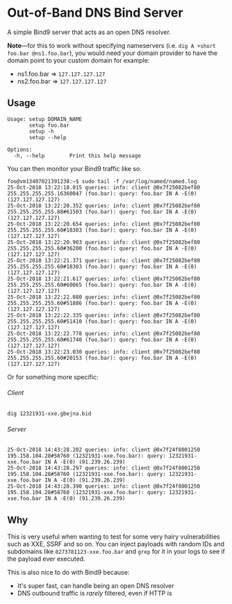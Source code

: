 # Out-of-Band DNS Bind Server

A simple Bind9 server that acts as an open DNS resolver. 

**Note**—for this to work without specifying nameservers 
(i.e. `dig A +short foo.bar @ns1.foo.bar`), you would need your domain provider
to have the domain point to your custom domain for example:

- ns1.foo.bar => `127.127.127.127`
- ns2.foo.bar => `127.127.127.127`

## Usage

```
Usage: setup DOMAIN_NAME
       setup foo.bar
       setup -h
       setup --help

Options:
  -h, --help        Print this help message
```

You can then monitor your Bind9 traffic like so:

```
foo@vm13407021391238:~$ sudo tail -f /var/log/named/named.log
25-Oct-2018 13:22:18.015 queries: info: client @0x7f25082bef80 255.255.255.255.16360047 (foo.bar): query: foo.bar IN A -E(0) (127.127.127.127)
25-Oct-2018 13:22:20.352 queries: info: client @0x7f25082bef80 255.255.255.255.88#61503 (foo.bar): query: foo.bar IN A -E(0) (127.127.127.127)
25-Oct-2018 13:22:20.654 queries: info: client @0x7f25082bef80 255.255.255.255.60#18303 (foo.bar): query: foo.bar IN A -E(0) (127.127.127.127)
25-Oct-2018 13:22:20.903 queries: info: client @0x7f25082bef80 255.255.255.255.60#36200 (foo.bar): query: foo.bar IN A -E(0) (127.127.127.127)
25-Oct-2018 13:22:21.371 queries: info: client @0x7f25082bef80 255.255.255.255.60#18303 (foo.bar): query: foo.bar IN A -E(0) (127.127.127.127)
25-Oct-2018 13:22:21.617 queries: info: client @0x7f25082bef80 255.255.255.255.60#60065 (foo.bar): query: foo.bar IN A -E(0) (127.127.127.127)
25-Oct-2018 13:22:22.080 queries: info: client @0x7f25082bef80 255.255.255.255.60#51886 (foo.bar): query: foo.bar IN A -E(0) (127.127.127.127)
25-Oct-2018 13:22:22.335 queries: info: client @0x7f25082bef80 255.255.255.255.60#51410 (foo.bar): query: foo.bar IN A -E(0) (127.127.127.127)
25-Oct-2018 13:22:22.778 queries: info: client @0x7f25082bef80 255.255.255.255.60#61740 (foo.bar): query: foo.bar IN A -E(0) (127.127.127.127)
25-Oct-2018 13:22:23.030 queries: info: client @0x7f25082bef80 255.255.255.255.60#20153 (foo.bar): query: foo.bar IN A -E(0) (127.127.127.127)
```

Or for something more specific:

###### Client

`dig 12321931-xxe.gbejna.bid`

###### Server

```
25-Oct-2018 14:43:28.202 queries: info: client @0x7f24f8001250 195.158.104.28#58760 (12321931-xxe.foo.bar): query: 12321931-xxe.foo.bar IN A -E(0) (91.239.26.239)
25-Oct-2018 14:43:28.297 queries: info: client @0x7f24f8001250 195.158.104.28#58760 (12321931-xxe.foo.bar): query: 12321931-xxe.foo.bar IN A -E(0) (91.239.26.239)
25-Oct-2018 14:43:28.390 queries: info: client @0x7f24f8001250 195.158.104.28#58760 (12321931-xxe.foo.bar): query: 12321931-xxe.foo.bar IN A -E(0) (91.239.26.239)
```

## Why

This is very useful when wanting to test for some very hairy vulnerabilities
such as XXE, SSRF and so on. You can inject payloads with random IDs and 
subdomains like `8273781123-xxe.foo.bar` and `grep` for it in your logs to
see if the payload ever executed.

This is also nice to do with Bind9 because:

- It's super fast, can handle being an open DNS resolver
- DNS outbound traffic is _rarely_ filtered, even if HTTP is
